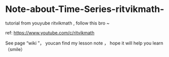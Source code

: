# Note-about-Time-Series-ritvikmath-
tutorial from youyube ritvikmath , follow this bro ~

ref: https://www.youtube.com/c/ritvikmath

See page “wiki ”， youcan find my lesson note ， hope it will help you learn （smile）

